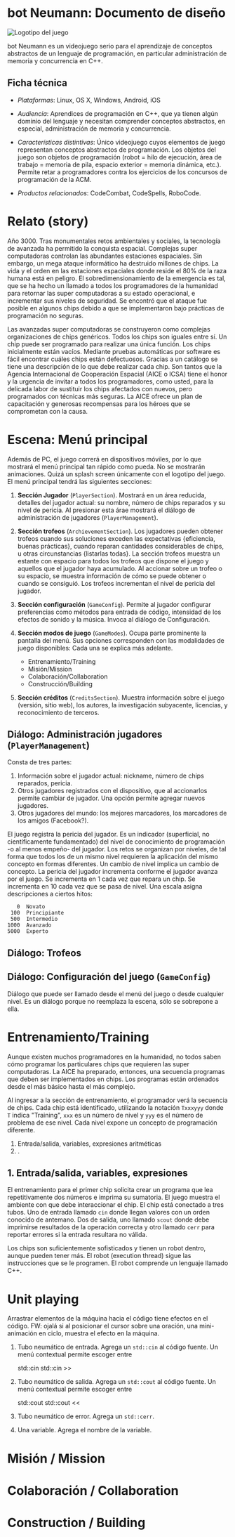 # bot Neumann: Documento de diseño

![Logotipo del juego]()

bot Neumann es un videojuego serio para el aprendizaje de conceptos abstractos de un lenguaje de programación, en particular administración de memoria y concurrencia en C++.

## Ficha técnica

* *Plataformas*: Linux, OS X, Windows, Android, iOS

* *Audiencia*: Aprendices de programación en C++, que ya tienen algún dominio del lenguaje y necesitan comprender conceptos abstractos, en especial, administración de memoria y concurrencia.

* *Características distintivas*: Único videojuego cuyos elementos de juego representan conceptos abstractos de programación. Los objetos del juego son objetos de programación (robot = hilo de ejecución, área de trabajo = memoria de pila, espacio exterior = memoria dinámica, etc.). Permite retar a programadores contra los ejercicios de los concursos de programación de la ACM.

* *Productos relacionados*: CodeCombat, CodeSpells, RoboCode.


# Relato (story)

Año 3000. Tras monumentales retos ambientales y sociales, la tecnología de avanzada ha permitido la conquista espacial. Complejas super computadoras controlan las abundantes estaciones espaciales. Sin embargo, un mega ataque informático ha destruido millones de chips. La vida y el orden en las estaciones espaciales donde reside el 80% de la raza humana está en peligro. El sobredimensionamiento de la emergencia es tal, que se ha hecho un llamado a todos los programadores de la humanidad para retornar las super computadoras a su estado operacional, e incrementar sus niveles de seguridad. Se encontró que el ataque fue posible en algunos chips debido a que se implementaron bajo prácticas de programación no seguras.

Las avanzadas super computadoras se construyeron como complejas organizaciones de chips genéricos. Todos los chips son iguales entre sí. Un chip puede ser programado para realizar una única función. Los chips inicialmente están vacíos. Mediante pruebas automáticas por software es fácil encontrar cuáles chips están defectuosos. Gracias a un catálogo se tiene una descripción de lo que debe realizar cada chip. Son tantos que la Agencia Internacional de Cooperación Espacial (AICE o ICSA) tiene el honor y la urgencia de invitar a todos los programadores, como usted, para la delicada labor de sustituir los chips afectados con nuevos, pero programados con técnicas más seguras. La AICE ofrece un plan de capacitación y generosas recompensas para los héroes que se comprometan con la causa.


# Escena: Menú principal

Además de PC, el juego correrá en dispositivos móviles, por lo que mostrará el menú principal tan rápido como pueda. No se mostrarán animaciones. Quizá un splash screen únicamente con el logotipo del juego. El menú principal tendrá las siguientes secciones:

1. **Sección Jugador** (`PlayerSection`). Mostrará en un área reducida, detalles del jugador actual: su nombre, número de chips reparados y su nivel de pericia. Al presionar esta árae mostrará el diálogo de administración de jugadores (`PlayerManagement`).

2. **Sección trofeos** (`ArchievementSection`). Los jugadores pueden obtener trofeos cuando sus soluciones exceden las expectativas {eficiencia, buenas prácticas}, cuando reparan cantidades considerables de chips, u otras circunstancias {listarlas todas}. La sección trofeos muestra un estante con espacio para todos los trofeos que dispone el juego y aquellos que el jugador haya acumulado. Al accionar sobre un trofeo o su espacio, se muestra información de cómo se puede obtener o cuando se consiguió. Los trofeos incrementan el nivel de pericia del jugador.

3. **Sección configuración** (`GameConfig`). Permite al jugador configurar preferencias como métodos para entrada de código, intensidad de los efectos de sonido y la música. Invoca al diálogo de Configuración.

4. **Sección modos de juego** (`GameModes`). Ocupa parte prominente la pantalla del menú. Sus opciones corresponden con las modalidades de juego disponibles: Cada una se explica más adelante.

	- Entrenamiento/Training
	- Misión/Mission
	- Colaboración/Collaboration
	- Construcción/Building

5. **Sección créditos** (`CreditsSection`). Muestra información sobre el juego (versión, sitio web), los autores, la investigación subyacente, licencias, y reconocimiento de terceros.



## Diálogo: Administración jugadores (`PlayerManagement`)

Consta de tres partes:

1. Información sobre el jugador actual: nickname, número de chips reparados, pericia.
2. Otros jugadores registrados con el dispositivo, que al accionarlos permite cambiar de jugador. Una opción permite agregar nuevos jugadores.
3. Otros jugadores del mundo: los mejores marcadores, los marcadores de los amigos (Facebook?).

El juego registra la pericia del jugador. Es un indicador (superficial, no científicamente fundamentado) del nivel de conocimiento de programación -o al menos empeño- del jugador. Los retos se organizan por niveles, de tal forma que todos los de un mismo nivel requieren la aplicación del mismo concepto en formas diferentes. Un cambio de nivel implica un cambio de concepto. La pericia del jugador incrementa conforme el jugador avanza por el juego. Se incrementa en 1 cada vez que repara un chip. Se incrementa en 10 cada vez que se pasa de nivel. Una escala asigna descripciones a ciertos hitos:

	   0  Novato
	 100  Principiante
	 500  Intermedio
	1000  Avanzado
	5000  Experto


## Diálogo: Trofeos



## Diálogo: Configuración del juego (`GameConfig`)

Diálogo que puede ser llamado desde el menú del juego o desde cualquier nivel. Es un diálogo porque no reemplaza la escena, sólo se sobrepone a ella.




# Entrenamiento/Training

Aunque existen muchos programadores en la humanidad, no todos saben cómo programar los particulares chips que requieren las super computadoras. La AICE ha preparado, entonces, una secuencia programas que deben ser implementados en chips. Los programas están ordenados desde el más básico hasta el más complejo.

Al ingresar a la sección de entrenamiento, el programador verá la secuencia de chips. Cada chip está identificado, utilizando la notación `Txxxyyy` donde `T` indica "Training", `xxx` es un número de nivel y `yyy` es el número de problema de ese nivel. Cada nivel expone un concepto de programación diferente.

1. Entrada/salida, variables, expresiones aritméticas
2. .

## 1. Entrada/salida, variables, expresiones

El entrenamiento para el primer chip solicita crear un programa que lea repetitivamente dos números e imprima su sumatoria. El juego muestra el ambiente con que debe interaccionar el chip. El chip está conectado a tres tubos. Uno de entrada llamado `cin` donde llegan valores con un orden conocido de antemano. Dos de salida, uno llamado `scout` donde debe imprimirse resultados de la operación correcta y otro llamado `cerr` para reportar errores si la entrada resultara no válida.

Los chips son suficientemente sofisticados y tienen un robot dentro, aunque pueden tener más. El robot (execution thread) sigue las instrucciones que se le programen. El robot comprende un lenguaje llamado C++.


# Unit playing

Arrastrar elementos de la máquina hacia el código tiene efectos en el código. FW: ojalá si al posicionar el cursor sobre una oración, una mini-animación en ciclo, muestra el efecto en la máquina.

1. Tubo neumático de entrada. Agrega un `std::cin` al código fuente. Un menú contextual permite escoger entre

	std::cin
	std::cin >>

2. Tubo neumático de salida. Agrega un `std::cout` al código fuente. Un menú contextual permite escoger entre

	std::cout
	std::cout <<

3. Tubo neumático de error. Agrega un `std::cerr`.

4. Una variable. Agrega el nombre de la variable.

# Misión / Mission

# Colaboración / Collaboration

# Construction / Building

